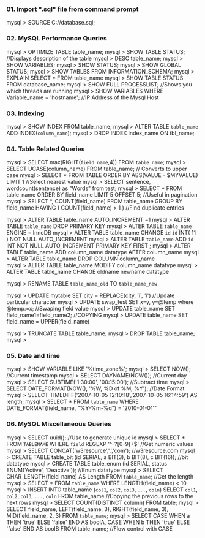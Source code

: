 ### 01. Import ".sql" file from command prompt

mysql > SOURCE C://database.sql;     

### 02. MySQL Performance Queries

mysql > OPTIMIZE TABLE table_name;
mysql > SHOW TABLE STATUS;  //Displays description of the table
mysql > DESC table_name;
mysql > SHOW VARIABLES;
mysql > SHOW STATUS;
mysql > SHOW GLOBAL STATUS;
mysql > SHOW TABLES FROM INFORMATION_SCHEMA;
mysql > EXPLAIN SELECT * FROM table_name
mysql > SHOW TABLE STATUS FROM database_name;
mysql > SHOW FULL PROCESSLIST;  //Shows you which threads are running
mysql > SHOW VARIABLES WHERE Variable_name = 'hostname';  //IP Address of the Mysql Host

### 03. Indexing

mysql > SHOW INDEX FROM table_name;
mysql > ALTER TABLE `table_name` ADD INDEX(`column_name`);
mysql > DROP INDEX index_name ON tbl_name;

### 04. Table Related Queries


mysql > SELECT max(RIGHT(`field_name`,4)) FROM `table_name`;
mysql > SELECT UCASE(column_name) FROM table_name;  // Converts to upper case
mysql > SELECT * FROM TABLE ORDER BY ABS(VALUE - $MYVALUE) LIMIT 1 //Select nearest value
mysql > SELECT sentence, wordcount(sentence) as "Words" from test;
mysql > SELECT * FROM table_name ORDER BY field_name LIMIT 5 OFFSET 5;  //Useful in pagination
mysql > SELECT *,  COUNT(field_name)  FROM table_name GROUP BY field_name HAVING ( COUNT(field_name) > 1 ) //Find duplicate entries

mysql > ALTER TABLE table_name AUTO_INCREMENT =1
mysql > ALTER TABLE `table_name` DROP PRIMARY KEY 
mysql > ALTER TABLE `table_name` ENGINE = InnoDB
mysql > ALTER TABLE table_name CHANGE `id` `id` INT( 11 ) NOT NULL AUTO_INCREMENT 
mysql > ALTER TABLE `table_name` ADD `id` INT NOT NULL AUTO_INCREMENT PRIMARY KEY FIRST ;
mysql > ALTER TABLE table_name ADD column_name datatype AFTER column_name 
mysql > ALTER TABLE table_name DROP COLUMN column_name  
mysql > ALTER TABLE table_name MODIFY column_name datatype
mysql > ALTER TABLE table_name CHANGE oldname newname datatype

mysql > RENAME TABLE `table_name_old` TO `table_name_new`

mysql > UPDATE mytable SET city = REPLACE(city, 'ï', 'i')   //Update particular character
mysql > UPDATE swap_test SET x=y, y=@temp where @temp:=x;   //Swaping field value
mysql > UPDATE table_name SET field_name1=field_name2;      //COPYING
mysql > UPDATE table_name SET field_name = UPPER(field_name)

mysql > TRUNCATE TABLE table_name;
mysql > DROP TABLE table_name;
mysql > 

### 05. Date and time

mysql > SHOW VARIABLE LIKE '%time_zone%';
mysql > SELECT NOW(); //Current timestamp
mysql > SELECT DAYNAME(NOW()); //Current day
mysql > SELECT SUBTIME('1:30:00', '00:15:00'); //Subtract time
mysql > SELECT DATE_FORMAT(NOW(), '%W, %D of %M, %Y'); //Date Format 
mysql > SELECT TIMEDIFF('2007-10-05 12:10:18','2007-10-05 16:14:59') AS length;
mysql > SELECT * FROM `table_name` WHERE DATE_FORMAT(field_name, "%Y-%m-%d") = '2010-01-01'"

### 06. MySQL Miscellaneous Queries

mysql > SELECT uuid(); //Use to generate unique id 
mysql > SELECT * FROM `TABLENAME` WHERE `field` REGEXP '^-?[0-9]+$' //Get numeric values 
mysql > SELECT CONCAT('w3resource','.','com'); //w3resource.com
mysql > CREATE TABLE table_bit (id SERIAL, a BIT(3), b BIT(8), c BIT(16)); //bit datatype
mysql > CREATE TABLE table_enum (id SERIAL, status ENUM('Active', 'Deactive')); //Enum datatype
mysql > SELECT CHAR_LENGTH(field_name) AS Length FROM `table_name`; //Get the length 
mysql > SELECT * FROM `table_name` WHERE LENGTH(field_name) < 10
mysql > INSERT INTO table_name (`col1`, `col2`, `col3`, `...`, `coln`) SELECT `col1`, `col2`, `col3`, `...`, `coln` FROM table_name //Copying the previous rows to the next rows
mysql > SELECT COUNT(DISTINCT column) FROM table;
mysql > SELECT field_name, LEFT(field_name, 3), RIGHT(field_name, 3), MID(field_name, 2, 3) FROM `table_name`;
mysql > SELECT CASE WHEN a THEN 'true' ELSE 'false' END AS boolA, CASE WHEN b THEN 'true' ELSE 'false' END AS boolB FROM table_name; //Flow control with CASE
 
